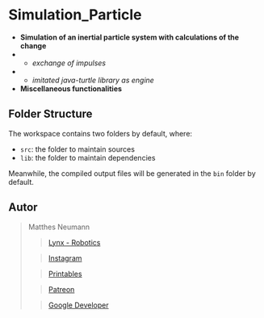 # Simulation_Particle
* __Simulation of an inertial particle system with calculations of the change__
* * _exchange of impulses_
* * _imitated java-turtle library as engine_
* __Miscellaneous functionalities__

## Folder Structure

The workspace contains two folders by default, where:

- `src`: the folder to maintain sources
- `lib`: the folder to maintain dependencies

Meanwhile, the compiled output files will be generated in the `bin` folder by default.

## Autor
> Matthes Neumann
>
>> [Lynx - Robotics](https://www.loc-lynx.com/start)
>
>> [Instagram](https://www.instagram.com/matthes.nmnn/)
>
>> [Printables](https://www.printables.com/de/@MatthesNeuman_747832)
>
>> [Patreon](https://www.patreon.com/MatthesNeumann/membership)
>
>> [Google Developer](g.dev/aristocode)